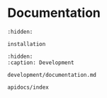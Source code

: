 # Documentation

```{toctree}
:hidden:

installation
```

```{toctree}
:hidden:
:caption: Development

development/documentation.md

apidocs/index
```
